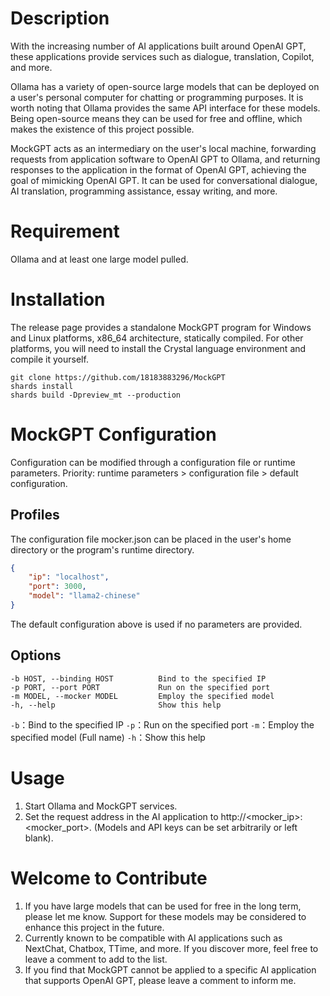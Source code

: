 # Description

With the increasing number of AI applications built around OpenAI GPT, these applications provide services such as dialogue, translation, Copilot, and more.

Ollama has a variety of open-source large models that can be deployed on a user's personal computer for chatting or programming purposes. It is worth noting that Ollama provides the same API interface for these models. Being open-source means they can be used for free and offline, which makes the existence of this project possible.

MockGPT acts as an intermediary on the user's local machine, forwarding requests from application software to OpenAI GPT to Ollama, and returning responses to the application in the format of OpenAI GPT, achieving the goal of mimicking OpenAI GPT. It can be used for conversational dialogue, AI translation, programming assistance, essay writing, and more.

# Requirement

Ollama and at least one large model pulled.

# Installation

The release page provides a standalone MockGPT program for Windows and Linux platforms, x86_64 architecture, statically compiled. For other platforms, you will need to install the Crystal language environment and compile it yourself.

``` shell
git clone https://github.com/18183883296/MockGPT
shards install
shards build -Dpreview_mt --production
```

# MockGPT Configuration

Configuration can be modified through a configuration file or runtime parameters.
Priority: runtime parameters > configuration file > default configuration.

## Profiles

The configuration file mocker.json can be placed in the user's home directory or the program's runtime directory.

``` json
{
	"ip": "localhost",
	"port": 3000,
	"model": "llama2-chinese"
}
```

The default configuration above is used if no parameters are provided.

## Options

```
-b HOST, --binding HOST          Bind to the specified IP
-p PORT, --port PORT             Run on the specified port
-m MODEL, --mocker MODEL         Employ the specified model
-h, --help                       Show this help
```

`-b`：Bind to the specified IP
`-p`：Run on the specified port
`-m`：Employ the specified model (Full name)
`-h`：Show this help

# Usage

1. Start Ollama and MockGPT services.
2. Set the request address in the AI application to http://<mocker_ip>:<mocker_port>. (Models and API keys can be set arbitrarily or left blank).

# Welcome to Contribute

1. If you have large models that can be used for free in the long term, please let me know. Support for these models may be considered to enhance this project in the future.
2. Currently known to be compatible with AI applications such as NextChat, Chatbox, TTime, and more. If you discover more, feel free to leave a comment to add to the list.
3. If you find that MockGPT cannot be applied to a specific AI application that supports OpenAI GPT, please leave a comment to inform me.

